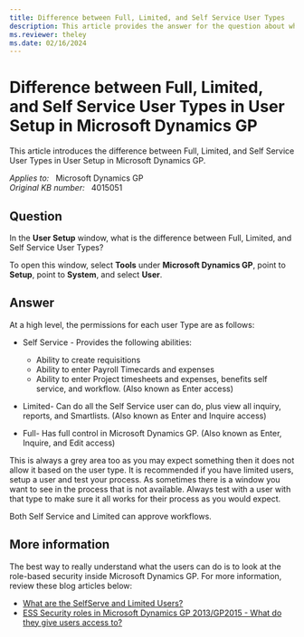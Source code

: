 ```yaml
---
title: Difference between Full, Limited, and Self Service User Types
description: This article provides the answer for the question about what is the difference between Full, Limited, and Self Service User Types in User Setup in Microsoft Dynamics GP.
ms.reviewer: theley
ms.date: 02/16/2024
---
```

# Difference between Full, Limited, and Self Service User Types in User Setup in Microsoft Dynamics GP

This article introduces the difference between Full, Limited, and Self Service User Types in User Setup in Microsoft Dynamics GP.

_Applies to:_ &nbsp; Microsoft Dynamics GP  
_Original KB number:_ &nbsp; 4015051

## Question

In the **User Setup** window, what is the difference between Full, Limited, and Self Service User Types?

To open this window, select **Tools** under **Microsoft Dynamics GP**, point to **Setup**, point to **System**, and select **User**.

## Answer

At a high level, the permissions for each user Type are as follows:

- Self Service - Provides the following abilities:
  - Ability to create requisitions
  - Ability to enter Payroll Timecards and expenses
  - Ability to enter Project timesheets and expenses, benefits self service,  and workflow. (Also known as Enter access)

- Limited- Can do all the Self Service user can do, plus view all inquiry, reports, and Smartlists. (Also known as Enter and Inquire access)

- Full- Has full control in Microsoft Dynamics GP. (Also known as Enter, Inquire, and Edit access)

This is always a grey area too as you may expect something then it does not allow it based on the user type.  It is recommended if you have limited users, setup a user and test your process.
As sometimes there is a window you want to see in the process that is not available.  Always test with a user with that type to make sure it all works for their process as you would expect.
 
Both Self Service and Limited can approve workflows.

## More information

The best way to really understand what the users can do is to look at the role-based security inside Microsoft Dynamics GP. For more information, review these blog articles below:

- [What are the SelfServe and Limited Users?](https://community.dynamics.com/blogs/post/?postid=5dd0d260-fd46-49ef-8ada-43ee2cd4db9d)
- [ESS Security roles in Microsoft Dynamics GP 2013/GP2015 - What do they give users access to?](https://community.dynamics.com/blogs/post/?postid=5381b125-c9b6-4f1a-9acf-49034f612b6d)

